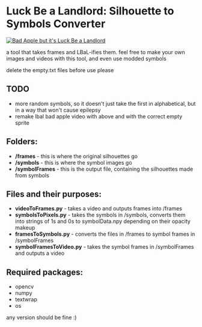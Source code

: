 <h1>
Luck Be a Landlord: Silhouette to Symbols Converter
</h1>

[![Bad Apple but it's Luck Be a Landlord](https://i9.ytimg.com/vi_webp/Rx8IFNVVKEI/maxresdefault.webp?v=65ad71e4&sqp=COj-zsEG&rs=AOn4CLDPuWSs9yJ7dH6jWJb11TV9NZVm8Q)](https://www.youtube.com/watch?v=Rx8IFNVVKEI)

a tool that takes frames and LBaL-ifies them. feel free to make your own images and videos with this tool, and even use modded symbols

delete the empty.txt files before use please

<h2>
TODO
</h2>

- more random symbols, so it doesn't just take the first in alphabetical, but in a way that won't cause epilepsy
- remake lbal bad apple video with above and with the correct empty sprite

<h2>
Folders:
</h2>

- <b>/frames</b> - this is where the original silhouettes go
- <b>/symbols</b> - this is where the symbol images go
- <b>/symbolFrames</b> - this is the output file, containing the silhouettes made from symbols

<h2>
Files and their purposes:
</h2>

- <b>videoToFrames.py</b> - takes a video and outputs frames into /frames
- <b>symbolsToPixels.py</b> - takes the symbols in /symbols, converts them into strings of 1s and 0s to symbolData.npy depending on their opacity makeup
- <b>framesToSymbols.py</b> - converts the files in /frames to symbol frames in /symbolFrames
- <b>symbolFramesToVideo.py</b> - takes the symbol frames in /symbolFrames and outputs a video

<h2>
Required packages:
</h2>

- opencv
- numpy
- textwrap
- os

any version should be fine :)